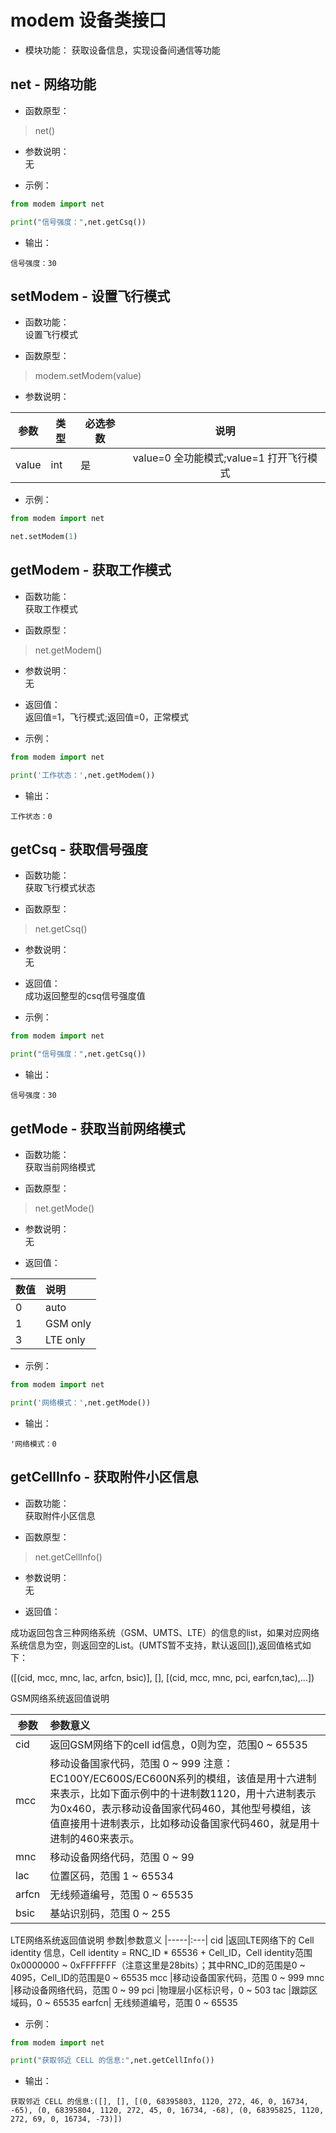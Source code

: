 # modem 设备类接口

* 模块功能：
获取设备信息，实现设备间通信等功能

## net - 网络功能

* 函数原型：
> net()

* 参数说明：  
无

* 示例： 

```python
from modem import net

print("信号强度：",net.getCsq())
```

* 输出：

```
信号强度：30
```

## setModem - 设置飞行模式

* 函数功能：  
设置飞行模式

* 函数原型：
> modem.setModem(value)

* 参数说明：  

|参数|类型|必选参数|说明|
|-----|----|----|:---:|
|value|int|是|value=0 全功能模式;value=1 打开飞行模式|

* 示例： 

```python
from modem import net

net.setModem(1)

```


## getModem - 获取工作模式

* 函数功能：  
获取工作模式

* 函数原型：
> net.getModem()

* 参数说明：  
 无

* 返回值：  
返回值=1，飞行模式;返回值=0，正常模式

* 示例： 

```python
from modem import net

print('工作状态：',net.getModem())

```

* 输出：

```
工作状态：0
```

## getCsq - 获取信号强度

* 函数功能：  
获取飞行模式状态

* 函数原型：
> net.getCsq()

* 参数说明：  
 无

* 返回值：  
成功返回整型的csq信号强度值

* 示例： 

```python
from modem import net

print("信号强度：",net.getCsq())
```

* 输出：

```
信号强度：30
```

## getMode - 获取当前网络模式

* 函数功能：  
获取当前网络模式

* 函数原型：
> net.getMode()

* 参数说明：  
 无

* 返回值： 

|数值|说明|
|-----|:---|
|0|auto|
|1|GSM only|
|3|LTE only|

* 示例： 

```python
from modem import net

print('网络模式：',net.getMode())
```

* 输出：

```
'网络模式：0
```

## getCellInfo - 获取附件小区信息

* 函数功能：  
获取附件小区信息

* 函数原型：
> net.getCellInfo()

* 参数说明：  
 无

* 返回值： 

成功返回包含三种网络系统（GSM、UMTS、LTE）的信息的list，如果对应网络系统信息为空，则返回空的List。(UMTS暂不支持，默认返回[]),返回值格式如下：

([(cid, mcc, mnc, lac, arfcn, bsic)], [], [(cid, mcc, mnc, pci,  earfcn,tac),...])

GSM网络系统返回值说明

|参数|	参数意义|
|-----|:---|
cid	|返回GSM网络下的cell id信息，0则为空，范围0 ~ 65535
mcc	|移动设备国家代码，范围 0 ~ 999     注意：EC100Y/EC600S/EC600N系列的模组，该值是用十六进制来表示，比如下面示例中的十进制数1120，用十六进制表示为0x460，表示移动设备国家代码460，其他型号模组，该值直接用十进制表示，比如移动设备国家代码460，就是用十进制的460来表示。
mnc	|移动设备网络代码，范围 0 ~ 99
lac|	位置区码，范围 1 ~ 65534
arfcn	|无线频道编号，范围 0 ~ 65535
bsic|	基站识别码，范围 0 ~ 255

LTE网络系统返回值说明
参数|参数意义
|-----|:---|
cid	|返回LTE网络下的 Cell identity 信息，Cell identity = RNC_ID * 65536 + Cell_ID，Cell identity范围 0x0000000 ~ 0xFFFFFFF（注意这里是28bits）；其中RNC_ID的范围是0 ~ 4095，Cell_ID的范围是0 ~ 65535
mcc	|移动设备国家代码，范围 0 ~ 999
mnc	|移动设备网络代码，范围 0 ~ 99
pci	|物理层小区标识号，0 ~ 503
tac	|跟踪区域码，0 ~ 65535
earfcn|	无线频道编号，范围 0 ~ 65535

* 示例： 

```python
from modem import net

print("获取邻近 CELL 的信息:",net.getCellInfo())
```

* 输出：

```
获取邻近 CELL 的信息:([], [], [(0, 68395803, 1120, 272, 46, 0, 16734, -65), (0, 68395804, 1120, 272, 45, 0, 16734, -68), (0, 68395825, 1120, 272, 69, 0, 16734, -73)])
```
